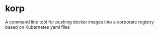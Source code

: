 # korp
A command line tool for pushing docker images into a corporate registry based on Kubernetes yaml files
